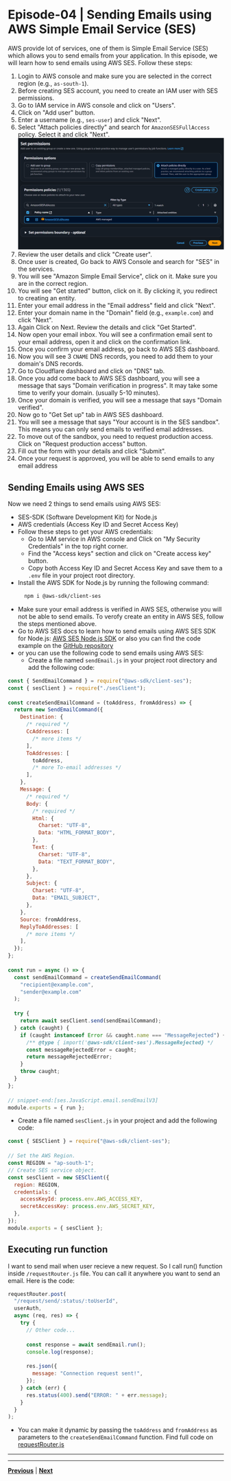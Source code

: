 # Episode-04 | Sending Emails using AWS Simple Email Service (SES)

AWS provide lot of services, one of them is Simple Email Service (SES) which allows you to send emails from your application. In this episode, we will learn how to send emails using AWS SES. Follow these steps:

1. Login to AWS console and make sure you are selected in the correct region (e.g., `as-south-1`).
2. Before creating SES account, you need to create an IAM user with SES permissions.
3. Go to IAM service in AWS console and click on "Users".
4. Click on "Add user" button.
5. Enter a username (e.g., `ses-user`) and click "Next".
6. Select "Attach policies directly" and search for `AmazonSESFullAccess` policy. Select it and click "Next".
   ![IAM User Creation](./iam.png)
7. Review the user details and click "Create user".
8. Once user is created, Go back to AWS Console and search for "SES" in the services.
9. You will see "Amazon Simple Email Service", click on it. Make sure you are in the correct region.
10. You will see "Get started" button, click on it. By clicking it, you redirect to creating an entity.
11. Enter your email address in the "Email address" field and click "Next".
12. Enter your domain name in the "Domain" field (e.g., `example.com`) and click "Next".
13. Again Click on Next. Review the details and click "Get Started".
14. Now open your email inbox. You will see a confirmation email sent to your email address, open it and click on the confirmation link.
15. Once you confirm your email address, go back to AWS SES dashboard.
16. Now you will see 3 `CNAME` DNS records, you need to add them to your domain's DNS records.
17. Go to Cloudflare dashboard and click on "DNS" tab.
18. Once you add come back to AWS SES dashboard, you will see a message that says "Domain verification in progress". It may take some time to verify your domain. (usually 5-10 minutes).
19. Once your domain is verified, you will see a message that says "Domain verified".
20. Now go to "Get Set up" tab in AWS SES dashboard.
21. You will see a message that says "Your account is in the SES sandbox". This means you can only send emails to verified email addresses.
22. To move out of the sandbox, you need to request production access. Click on "Request production access" button.
23. Fill out the form with your details and click "Submit".
24. Once your request is approved, you will be able to send emails to any email address

## Sending Emails using AWS SES

Now we need 2 things to send emails using AWS SES:

- SES-SDK (Software Development Kit) for Node.js
- AWS credentials (Access Key ID and Secret Access Key)
- Follow these steps to get your AWS credentials:
  - Go to IAM service in AWS console and Click on "My Security Credentials" in the top right corner.
  - Find the "Access keys" section and click on "Create access key" button.
  - Copy both Access Key ID and Secret Access Key and save them to a `.env` file in your project root directory.
- Install the AWS SDK for Node.js by running the following command:
  ```bash
    npm i @aws-sdk/client-ses
  ```
- Make sure your email address is verified in AWS SES, otherwise you will not be able to send emails. To verofy create an entity in AWS SES, follow the steps mentioned above.
- Go to AWS SES docs to learn how to send emails using AWS SES SDK for Node.js: [AWS SES Node.js SDK](https://docs.aws.amazon.com/sdk-for-javascript/v3/developer-guide/javascript_ses_code_examples.html) or also you can find the code example on the [GitHub repository](https://github.com/awsdocs/aws-doc-sdk-examples/blob/main/javascriptv3/example_code/ses/src/ses_sendemail.js#L16)
- or you can use the following code to send emails using AWS SES:
  - Create a file named `sendEmail.js` in your project root directory and add the following code:

```javascript
const { SendEmailCommand } = require("@aws-sdk/client-ses");
const { sesClient } = require("./sesClient");

const createSendEmailCommand = (toAddress, fromAddress) => {
  return new SendEmailCommand({
    Destination: {
      /* required */
      CcAddresses: [
        /* more items */
      ],
      ToAddresses: [
        toAddress,
        /* more To-email addresses */
      ],
    },
    Message: {
      /* required */
      Body: {
        /* required */
        Html: {
          Charset: "UTF-8",
          Data: "HTML_FORMAT_BODY",
        },
        Text: {
          Charset: "UTF-8",
          Data: "TEXT_FORMAT_BODY",
        },
      },
      Subject: {
        Charset: "UTF-8",
        Data: "EMAIL_SUBJECT",
      },
    },
    Source: fromAddress,
    ReplyToAddresses: [
      /* more items */
    ],
  });
};

const run = async () => {
  const sendEmailCommand = createSendEmailCommand(
    "recipient@example.com",
    "sender@example.com"
  );

  try {
    return await sesClient.send(sendEmailCommand);
  } catch (caught) {
    if (caught instanceof Error && caught.name === "MessageRejected") {
      /** @type { import('@aws-sdk/client-ses').MessageRejected} */
      const messageRejectedError = caught;
      return messageRejectedError;
    }
    throw caught;
  }
};

// snippet-end:[ses.JavaScript.email.sendEmailV3]
module.exports = { run };
```

- Create a file named `sesClient.js` in your project and add the following code:

```javascript
const { SESClient } = require("@aws-sdk/client-ses");

// Set the AWS Region.
const REGION = "ap-south-1";
// Create SES service object.
const sesClient = new SESClient({
  region: REGION,
  credentials: {
    accessKeyId: process.env.AWS_ACCESS_KEY,
    secretAccessKey: process.env.AWS_SECRET_KEY,
  },
});
module.exports = { sesClient };
```

## Executing run function

I want to send mail when user recieve a new request. So I call run() function inside `/requestRouter.js` file. You can call it anywhere you want to send an email. Here is the code:

```javascript
requestRouter.post(
  "/request/send/:status/:toUserId",
  userAuth,
  async (req, res) => {
    try {
      // Other code...

      const response = await sendEmail.run();
      console.log(response);

      res.json({
        message: "Connection request sent!",
      });
    } catch (err) {
      res.status(400).send("ERROR: " + err.message);
    }
  }
);
```

- You can make it dynamic by passing the `toAddress` and `fromAddress` as parameters to the `createSendEmailCommand` function. Find full code on [requestRouter.js](https://github.com/opdsbanasya/devTinder/blob/main/backend/src/routes/requestRouter.js#L6)

---

---

[**Previous**](../S03%20Episode%203/README.md) | [**Next**](../S03%20Episode%205/README.md)